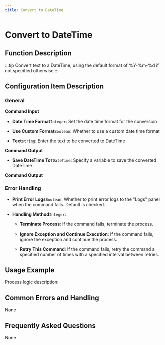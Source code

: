 ```yaml
---
title: Convert to DateTime
---
```


# Convert to DateTime

## Function Description

:::tip 
Convert text to a DateTime, using the default format of %Y-%m-%d if not specified otherwise
:::

## Configuration Item Description

### General

**Command Input**

- **Date Time Format**`Integer`: Set the date time format for the conversion

- **Use Custom Format**`Boolean`: Whether to use a custom date time format

- **Text**`string`: Enter the text to be converted to DateTime


**Command Output**

- **Save DateTime To**`TDateTime`: Specify a variable to save the converted DateTime


**Command Output**

### Error Handling

- **Print Error Logs**`Boolean`: Whether to print error logs to the "Logs" panel when the command fails. Default is checked. 

- **Handling Method**`Integer`:

    - **Terminate Process**: If the command fails, terminate the process.

    - **Ignore Exception and Continue Execution**: If the command fails, ignore the exception and continue the process.

    - **Retry This Command**: If the command fails, retry the command a specified number of times with a specified interval between retries.

## Usage Example

Process logic description:

## Common Errors and Handling

None

## Frequently Asked Questions

None

